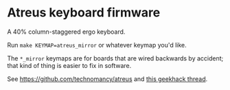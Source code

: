 Atreus keyboard firmware
======================

A 40% column-staggered ergo keyboard.

Run `make KEYMAP=atreus_mirror` or whatever keymap you'd like.

The `*_mirror` keymaps are for boards that are wired backwards by
accident; that kind of thing is easier to fix in software.

See https://github.com/technomancy/atreus and
[this geekhack thread](http://geekhack.org/index.php?topic=54759.0).
